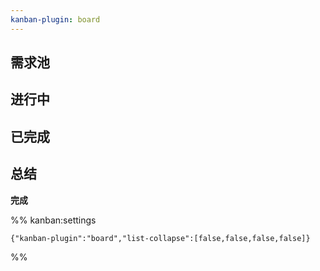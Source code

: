 ```yaml
---
kanban-plugin: board
---
```


## 需求池



## 进行中



## 已完成



## 总结

**完成**




%% kanban:settings
```
{"kanban-plugin":"board","list-collapse":[false,false,false,false]}
```
%%